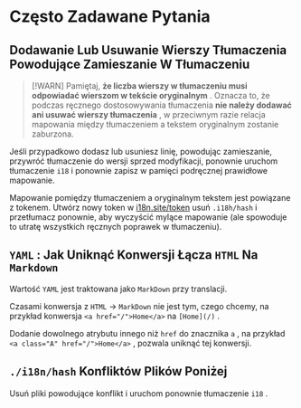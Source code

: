 # Często Zadawane Pytania

## Dodawanie Lub Usuwanie Wierszy Tłumaczenia Powodujące Zamieszanie W Tłumaczeniu

> [!WARN]
> Pamiętaj, **że liczba wierszy w tłumaczeniu musi odpowiadać wierszom w tekście oryginalnym** .
> Oznacza to, że podczas ręcznego dostosowywania tłumaczenia **nie należy dodawać ani usuwać wierszy tłumaczenia** , w przeciwnym razie relacja mapowania między tłumaczeniem a tekstem oryginalnym zostanie zaburzona.

Jeśli przypadkowo dodasz lub usuniesz linię, powodując zamieszanie, przywróć tłumaczenie do wersji sprzed modyfikacji, ponownie uruchom tłumaczenie `i18` i ponownie zapisz w pamięci podręcznej prawidłowe mapowanie.

Mapowanie pomiędzy tłumaczeniem a oryginalnym tekstem jest powiązane z tokenem. Utwórz nowy token w [i18n.site/token](//i18n.site/token) usuń `.i18h/hash` i przetłumacz ponownie, aby wyczyścić mylące mapowanie (ale spowoduje to utratę wszystkich ręcznych poprawek w tłumaczeniu).

## `YAML` : Jak Uniknąć Konwersji Łącza `HTML` Na `Markdown`

Wartość `YAML` jest traktowana jako `MarkDown` przy translacji.

Czasami konwersja z `HTML` → `MarkDown` nie jest tym, czego chcemy, na przykład konwersja `<a href="/">Home</a>` na `[Home](/)` .

Dodanie dowolnego atrybutu innego niż `href` do znacznika `a` , na przykład `<a class="A" href="/">Home</a>` , pozwala uniknąć tej konwersji.

## `./i18n/hash` Konfliktów Plików Poniżej

Usuń pliki powodujące konflikt i uruchom ponownie tłumaczenie `i18` .